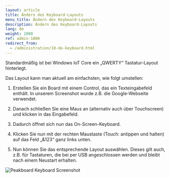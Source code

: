 ```yaml
---
layout: article
title: Ändern des Keyboard-Layouts
menu_title: Ändern des Keyboard-Layouts
description: Ändern des Keyboard-Layouts
lang: de
weight: 1000
ref: admin-1000
redirect_from:
  - /administration/10-de-keyboard.html
---
```


Standardmäßig ist bei Windows IoT Core ein „QWERTY“ Tastatur-Layout hinterlegt.

Das Layout kann man aktuell am einfachsten, wie folgt umstellen:

1. Erstellen Sie ein Board mit einem Control, das ein Texteingabefeld enthält. In unserem Screenshot wurde z.B. die Google-Webseite verwendet.

2. Danach schließen Sie eine Maus an (alternativ auch über Touchscreen) und klicken in das Eingabefeld.

3. Dadurch öffnet sich nun das On-Screen-Keyboard.

4. Klicken Sie nun mit der rechten Maustaste (Touch: antippen und halten) auf das Feld „&123“ ganz links unten.

5. Nun können Sie das entsprechende Layout auswählen. Dieses gilt auch, z.B. für Tastaturen, die bei per USB angeschlossen werden und bleibt nach einem Neustart erhalten.

![Peakboard Keyboard Screenshot](/assets/images/admin/keyboard/peakboard-keyboard-screenshot.png)

